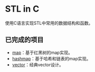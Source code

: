 # STL in C
使用C语言实现STL中常用的数据结构和函数。
## 已完成的项目
+ [map](map)：基于红黑树的map实现。
+ [hashmap](hashmap)：基于哈希和链表的map实现。
+ [vector](vector)：经典vector设计。